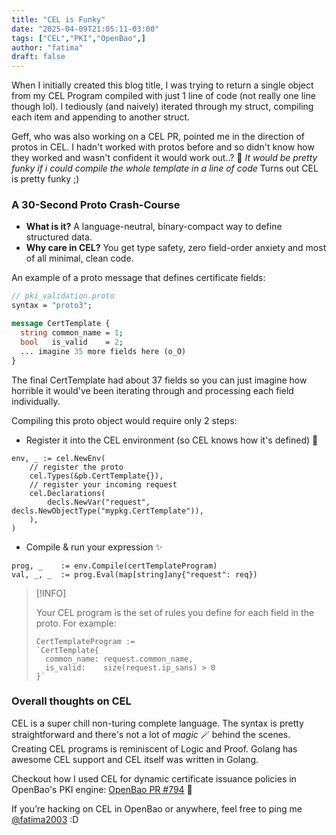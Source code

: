 ```yaml
---
title: "CEL is Funky"
date: "2025-04-09T21:05:11-03:00"
tags: ["CEL","PKI","OpenBao",]
author: "fatima"
draft: false
---
```


When I initially created this blog title, I was trying to return a single object from 
my CEL Program compiled with just 1 line of code (not really one line though lol).
I tediously (and naively) iterated through my struct, compiling each item 
and appending to another struct.

Geff, who was also working on a CEL PR, pointed me in the direction of protos in CEL.
I hadn't worked with protos before and so didn't know how they worked and wasn't confident
it would work out..? 
💭 _It would be pretty funky if i could compile the whole template in a line of code_ Turns out CEL is pretty funky ;)

### A 30-Second Proto Crash-Course  

* **What is it?** A language-neutral, binary-compact way to define structured data.  
* **Why care in CEL?** You get type safety, zero field-order anxiety and most of all minimal, clean code.

An example of a proto message that defines certificate fields:

```proto
// pki_validation.proto
syntax = "proto3";

message CertTemplate {
  string common_name = 1;
  bool   is_valid    = 2;
  ... imagine 35 more fields here (o_O)
}
```

The final CertTemplate had about 37 fields so you can just imagine how horrible it would've been iterating
through and processing each field individually.


Compiling this proto object would require only 2 steps: 
* Register it into the CEL environment (so CEL knows how it's defined) 📠

```golang
env, _ := cel.NewEnv(
    // register the proto
    cel.Types(&pb.CertTemplate{}),
    // register your incoming request
    cel.Declarations(
        decls.NewVar("request", decls.NewObjectType("mypkg.CertTemplate")),
    ),
)
```

* Compile & run your expression ✨

```golang
prog, _    := env.Compile(certTemplateProgram)
val, _, _  := prog.Eval(map[string]any{"request": req})
```

<!-- more -->

> [!INFO]
>
> Your CEL program is the set of rules you 
> define for each field in the proto.
> For example:
>
> ```golang
> CertTemplateProgram :=
> `CertTemplate{
>   common_name: request.common_name,
>   is_valid:    size(request.ip_sans) > 0
> }`
> ```


### Overall thoughts on CEL

CEL is a super chill non-turing complete language. The syntax is pretty straightforward and there's not 
a lot of _magic_ 🪄 behind the scenes. Creating CEL programs is reminiscent of Logic and Proof. Golang 
has awesome CEL support and CEL itself was written in Golang.

Checkout how I used CEL for dynamic certificate issuance policies in OpenBao's PKI engine: [OpenBao PR #794](https://github.com/openbao/openbao/pull/794) 💛

If you’re hacking on CEL in OpenBao or anywhere, feel free to ping me [@fatima2003](https://github.com/fatima2003) :D
